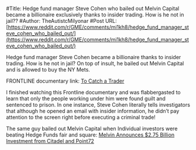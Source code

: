 #Title: Hedge fund manager Steve Cohen who bailed out Melvin Capital became a billionaire exclusively thanks to insider trading. How is he not in jail??
#Author: TheAutistcMilyonar
#Post URL: [https://www.reddit.com/r/GME/comments/mi1kh8/hedge_fund_manager_steve_cohen_who_bailed_out/](https://www.reddit.com/r/GME/comments/mi1kh8/hedge_fund_manager_steve_cohen_who_bailed_out/)


Hedge fund manager Steve Cohen became a billionaire thanks to insider trading. How is he not in jail? On top of insult, he bailed out Melvin Capital and is allowed to buy the NY Mets. 

FRONTLINE documentary link:
[To Catch a Trader](https://www.pbs.org/video/frontline-catch-trader/)

I finished watching this Frontline documentary and was flabbergasted to learn that only the people working under him were found guilt and sentenced to prison. In one instance, Steve Cohen literally tells investigators that although he opened an email with insider information, he didn’t pay attention to the screen right before executing a criminal trade! 


The same guy bailed out Melvin Capital when Individual investors were beating Hedge Funds fair and square:
[Melvin Announces $2.75 Billion Investment from Citadel and Point72](https://apnews.com/press-release/pr-newswire/business-investment-management-trusts-and-fund-management-financial-services-steven-cohen-8935453622eaa23ee976ca07fa65cb2d)